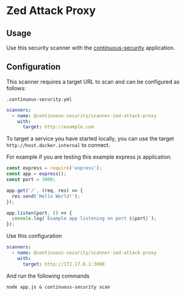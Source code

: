 # Zed Attack Proxy

## Usage

Use this security scanner with the [continuous-security](https://github.com/acodeninja/continuous-security) application.

## Configuration

This scanner requires a target URL to scan and can be configured as follows:

`.continuous-security.yml`
```yaml
scanners:
  - name: @continuous-security/scanner-zed-attack-proxy
    with:
      target: http://example.com
```

To target a service you have started locally, you can use the target `http://host.docker.internal` 
to connect. 

For example if you are testing this example express js application.

```javascript
const express = require('express');
const app = express();
const port = 3000;

app.get('/', (req, res) => {
  res.send('Hello World!');
});

app.listen(port, () => {
  console.log(`Example app listening on port ${port}`);
});
```

Use this configuration

```yaml
scanners:
  - name: @continuous-security/scanner-zed-attack-proxy
    with:
      target: http://172.17.0.1:3000
```

And run the following commands

```shell
node app.js & continuous-security scan
```
